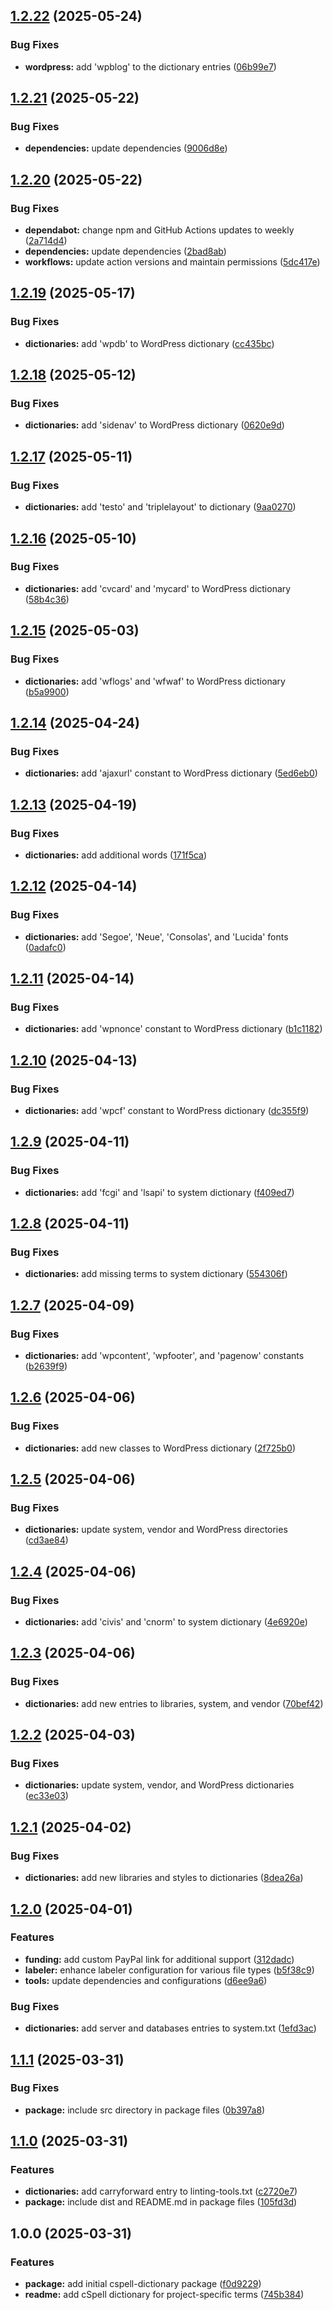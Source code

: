 ## [1.2.22](https://github.com/SP-Packages/cspell-dictionary/compare/v1.2.21...v1.2.22) (2025-05-24)

### Bug Fixes

* **wordpress:** add 'wpblog' to the dictionary entries ([06b99e7](https://github.com/SP-Packages/cspell-dictionary/commit/06b99e79fd20ff33ed0d453fbaf9df3c61c8fd5f))

## [1.2.21](https://github.com/SP-Packages/cspell-dictionary/compare/v1.2.20...v1.2.21) (2025-05-22)

### Bug Fixes

* **dependencies:** update dependencies ([9006d8e](https://github.com/SP-Packages/cspell-dictionary/commit/9006d8e57017b501f45baf27cd2bc94d27a7f9bb))

## [1.2.20](https://github.com/SP-Packages/cspell-dictionary/compare/v1.2.19...v1.2.20) (2025-05-22)

### Bug Fixes

* **dependabot:** change npm and GitHub Actions updates to weekly ([2a714d4](https://github.com/SP-Packages/cspell-dictionary/commit/2a714d4ff19c90973a5cb2134baf9bb632eb629b))
* **dependencies:** update dependencies ([2bad8ab](https://github.com/SP-Packages/cspell-dictionary/commit/2bad8ab9b63634eb81eefcae9b15d8aeb53ed2c9))
* **workflows:** update action versions and maintain permissions ([5dc417e](https://github.com/SP-Packages/cspell-dictionary/commit/5dc417e68c81fd5671164965a1e63ed0fe821f5a))

## [1.2.19](https://github.com/SP-Packages/cspell-dictionary/compare/v1.2.18...v1.2.19) (2025-05-17)

### Bug Fixes

* **dictionaries:** add 'wpdb' to WordPress dictionary ([cc435bc](https://github.com/SP-Packages/cspell-dictionary/commit/cc435bc5b1d7068f4148d6e9cd68c480e098b8ce))

## [1.2.18](https://github.com/SP-Packages/cspell-dictionary/compare/v1.2.17...v1.2.18) (2025-05-12)

### Bug Fixes

* **dictionaries:** add 'sidenav' to WordPress dictionary ([0620e9d](https://github.com/SP-Packages/cspell-dictionary/commit/0620e9dc3433dbab0ef3ca6c4cf8f62a3dc9c2cf))

## [1.2.17](https://github.com/SP-Packages/cspell-dictionary/compare/v1.2.16...v1.2.17) (2025-05-11)

### Bug Fixes

* **dictionaries:** add 'testo' and 'triplelayout' to dictionary ([9aa0270](https://github.com/SP-Packages/cspell-dictionary/commit/9aa0270a60c91b7554af5eb763e6944080ea16f6))

## [1.2.16](https://github.com/SP-Packages/cspell-dictionary/compare/v1.2.15...v1.2.16) (2025-05-10)

### Bug Fixes

* **dictionaries:** add 'cvcard' and 'mycard' to WordPress dictionary ([58b4c36](https://github.com/SP-Packages/cspell-dictionary/commit/58b4c3609010e980f639227cbc6f7a3268855c5d))

## [1.2.15](https://github.com/SP-Packages/cspell-dictionary/compare/v1.2.14...v1.2.15) (2025-05-03)

### Bug Fixes

* **dictionaries:** add 'wflogs' and 'wfwaf' to WordPress dictionary ([b5a9900](https://github.com/SP-Packages/cspell-dictionary/commit/b5a990034355a8aa7a584c2607c4a4982e3b8cc5))

## [1.2.14](https://github.com/SP-Packages/cspell-dictionary/compare/v1.2.13...v1.2.14) (2025-04-24)

### Bug Fixes

* **dictionaries:** add 'ajaxurl' constant to WordPress dictionary ([5ed6eb0](https://github.com/SP-Packages/cspell-dictionary/commit/5ed6eb0bafa9ff61c6e604f270b388e6caf4f524))

## [1.2.13](https://github.com/SP-Packages/cspell-dictionary/compare/v1.2.12...v1.2.13) (2025-04-19)

### Bug Fixes

* **dictionaries:** add additional words ([171f5ca](https://github.com/SP-Packages/cspell-dictionary/commit/171f5ca65709a95a1039a2acffa2cc13d6d16728))

## [1.2.12](https://github.com/SP-Packages/cspell-dictionary/compare/v1.2.11...v1.2.12) (2025-04-14)

### Bug Fixes

* **dictionaries:** add 'Segoe', 'Neue', 'Consolas', and 'Lucida' fonts ([0adafc0](https://github.com/SP-Packages/cspell-dictionary/commit/0adafc0a458ca3b74c84e7bfdc497ee037d135c1))

## [1.2.11](https://github.com/SP-Packages/cspell-dictionary/compare/v1.2.10...v1.2.11) (2025-04-14)

### Bug Fixes

* **dictionaries:** add 'wpnonce' constant to WordPress dictionary ([b1c1182](https://github.com/SP-Packages/cspell-dictionary/commit/b1c118244fde56cd34dc776877766a35b51cbc33))

## [1.2.10](https://github.com/SP-Packages/cspell-dictionary/compare/v1.2.9...v1.2.10) (2025-04-13)

### Bug Fixes

* **dictionaries:** add 'wpcf' constant to WordPress dictionary ([dc355f9](https://github.com/SP-Packages/cspell-dictionary/commit/dc355f98b718cf5cf97e40c4d6ec2149951de52d))

## [1.2.9](https://github.com/SP-Packages/cspell-dictionary/compare/v1.2.8...v1.2.9) (2025-04-11)

### Bug Fixes

* **dictionaries:** add 'fcgi' and 'lsapi' to system dictionary ([f409ed7](https://github.com/SP-Packages/cspell-dictionary/commit/f409ed778102e651bf867029620a4622618ede5a))

## [1.2.8](https://github.com/SP-Packages/cspell-dictionary/compare/v1.2.7...v1.2.8) (2025-04-11)

### Bug Fixes

* **dictionaries:** add missing terms to system dictionary ([554306f](https://github.com/SP-Packages/cspell-dictionary/commit/554306f2873215e37e2eae31b78d25bc302b4ecf))

## [1.2.7](https://github.com/SP-Packages/cspell-dictionary/compare/v1.2.6...v1.2.7) (2025-04-09)

### Bug Fixes

* **dictionaries:** add 'wpcontent', 'wpfooter', and 'pagenow' constants ([b2639f9](https://github.com/SP-Packages/cspell-dictionary/commit/b2639f9aff25fc0994d351c89decbc1ea0c8f8e0))

## [1.2.6](https://github.com/SP-Packages/cspell-dictionary/compare/v1.2.5...v1.2.6) (2025-04-06)

### Bug Fixes

* **dictionaries:** add new classes to WordPress dictionary ([2f725b0](https://github.com/SP-Packages/cspell-dictionary/commit/2f725b052e082efb813b79656d02e320a2356b4b))

## [1.2.5](https://github.com/SP-Packages/cspell-dictionary/compare/v1.2.4...v1.2.5) (2025-04-06)

### Bug Fixes

* **dictionaries:** update system, vendor and WordPress directories ([cd3ae84](https://github.com/SP-Packages/cspell-dictionary/commit/cd3ae843f180669ed02884ce575411c2c609cb0e))

## [1.2.4](https://github.com/SP-Packages/cspell-dictionary/compare/v1.2.3...v1.2.4) (2025-04-06)

### Bug Fixes

* **dictionaries:** add 'civis' and 'cnorm' to system dictionary ([4e6920e](https://github.com/SP-Packages/cspell-dictionary/commit/4e6920e76906ff5056d880d974148d9ac3580a22))

## [1.2.3](https://github.com/SP-Packages/cspell-dictionary/compare/v1.2.2...v1.2.3) (2025-04-06)

### Bug Fixes

* **dictionaries:** add new entries to libraries, system, and vendor ([70bef42](https://github.com/SP-Packages/cspell-dictionary/commit/70bef42a4de1bf133a5d8b53bf854c31d9d5a3b9))

## [1.2.2](https://github.com/SP-Packages/cspell-dictionary/compare/v1.2.1...v1.2.2) (2025-04-03)

### Bug Fixes

* **dictionaries:** update system, vendor, and WordPress dictionaries ([ec33e03](https://github.com/SP-Packages/cspell-dictionary/commit/ec33e0302c45d356e1bb195216aad384d594c8cf))

## [1.2.1](https://github.com/SP-Packages/cspell-dictionary/compare/v1.2.0...v1.2.1) (2025-04-02)

### Bug Fixes

* **dictionaries:** add new libraries and styles to dictionaries ([8dea26a](https://github.com/SP-Packages/cspell-dictionary/commit/8dea26a7884cc671a02d963f48b1cf2c562ac44f))

## [1.2.0](https://github.com/SP-Packages/cspell-dictionary/compare/v1.1.1...v1.2.0) (2025-04-01)

### Features

* **funding:** add custom PayPal link for additional support ([312dadc](https://github.com/SP-Packages/cspell-dictionary/commit/312dadc93253ed5cbb3cddd8339f087f9bef4561))
* **labeler:** enhance labeler configuration for various file types ([b5f38c9](https://github.com/SP-Packages/cspell-dictionary/commit/b5f38c9fdbb2738ef5d8f14e321e29845609d7d7))
* **tools:** update dependencies and configurations ([d6ee9a6](https://github.com/SP-Packages/cspell-dictionary/commit/d6ee9a60e628671ae47b794a01923226ea6dd24c))

### Bug Fixes

* **dictionaries:** add server and databases entries to system.txt ([1efd3ac](https://github.com/SP-Packages/cspell-dictionary/commit/1efd3ac8dfa22290021cbf698794d8067219eaa9))

## [1.1.1](https://github.com/SP-Packages/cspell-dictionary/compare/v1.1.0...v1.1.1) (2025-03-31)

### Bug Fixes

* **package:** include src directory in package files ([0b397a8](https://github.com/SP-Packages/cspell-dictionary/commit/0b397a8f41d7204660a84c753d65e450a9dc8cb4))

## [1.1.0](https://github.com/SP-Packages/cspell-dictionary/compare/v1.0.0...v1.1.0) (2025-03-31)

### Features

* **dictionaries:** add carryforward entry to linting-tools.txt ([c2720e7](https://github.com/SP-Packages/cspell-dictionary/commit/c2720e7761f432bd3d953ddb10dd31d7ebcee6f8))
* **package:** include dist and README.md in package files ([105fd3d](https://github.com/SP-Packages/cspell-dictionary/commit/105fd3d67480e203159bd2182ad55f61bd70b17f))

## 1.0.0 (2025-03-31)

### Features

* **package:** add initial cspell-dictionary package ([f0d9229](https://github.com/SP-Packages/cspell-dictionary/commit/f0d92291dc3646c399bbfd0807bb6ca97b911d50))
* **readme:** add cSpell dictionary for project-specific terms ([745b384](https://github.com/SP-Packages/cspell-dictionary/commit/745b38468c8cb41b52b15e3affb7d7671d7cf1ca))
